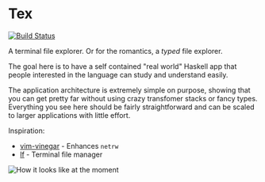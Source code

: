 # Tex

[![Build Status](https://img.shields.io/circleci/project/github/alpacaaa/tex.svg)](https://circleci.com/gh/alpacaaa/tex)

A terminal file explorer.
Or for the romantics, a _typed_ file explorer.

The goal here is to have a self contained "real world" Haskell app that
people interested in the language can study and understand easily.

The application architecture is extremely simple on purpose, showing
that you can get pretty far without using crazy transfomer stacks or
fancy types. Everything you see here should be fairly straightforward
and can be scaled to larger applications with little effort.

Inspiration:
* [vim-vinegar](https://github.com/tpope/vim-vinegar) - Enhances `netrw`
* [lf](https://github.com/gokcehan/lf) - Terminal file manager

![How it looks like at the moment](https://ipfs.io/ipfs/QmaffmhBzvL2ffcQ9c4YzoHGi2rXGNTwr9jxBK9W8p7dJZ)
